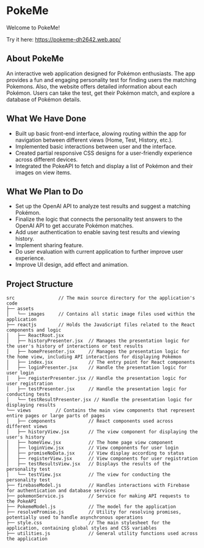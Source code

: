 # PokeMe
Welcome to PokeMe!


Try it here:
https://pokeme-dh2642.web.app/

## About PokeMe

An interactive web application designed for Pokémon enthusiasts. The app provides a fun and engaging personality test for finding users the matching Pokemons. Also, the website offers detailed information about each Pokémon. Users can take the test, get their Pokémon match, and explore a database of Pokémon details.

## What We Have Done

- Built up basic front-end interface, alowing routing within the app for navigation between different views (Home, Test, History, etc.).
- Implemented basic interactions between user and the interface.
- Created partial responsive CSS designs for a user-friendly experience across different devices.
- Integrated the PokeAPI to fetch and display a list of Pokémon and their images on view items.

## What We Plan to Do

- Set up the OpenAI API to analyze test results and suggest a matching Pokémon.
- Finalize the logic that connects the personality test answers to the OpenAI API to get accurate Pokémon matches.
- Add user authentication to enable saving test results and viewing history.
- Implement sharing feature.
- Do user evaluation with current application to further improve user experience.
- Improve UI design, add effect and animation. 

## Project Structure

```
src                // The main source directory for the application's code
├── assets
│   └── images     // Contains all static image files used within the application
├── reactjs        // Holds the JavaScript files related to the React components and logic
│   ├── ReactRoot.jsx
│   ├── historyPresenter.jsx  // Manages the presentation logic for the user's history of interactions or test results
│   ├── homePresenter.jsx     // Manages the presentation logic for the home view, including API interactions for displaying Pokémon
│   ├── index.jsx             // The entry point for React components
│   ├── loginPresenter.jsx    // Handle the presentation logic for user login
│   ├── registerPresenter.jsx // Handle the presentation logic for user registration
│   ├── testPresenter.jsx     // Handle the presentation logic for conducting tests
│   └── testResultPresenter.jsx // Handle the presentation logic for displaying results
└── views         // Contains the main view components that represent entire pages or large parts of pages
│   ├── components            // React components used across different views
│   ├── historyView.jsx       // The view component for displaying the user's history
│   ├── homeView.jsx          // The home page view component
│   ├── loginView.jsx         // View components for user login
│   ├── promiseNoData.jsx     // View display according to status
│   ├── registerView.jsx      // View components for user registration
│   ├── testResultsView.jsx   // Displays the results of the personality test
│   └── testView.jsx          // The view for conducting the personality test
├── firebaseModel.js          // Handles interactions with Firebase for authentication and database services
├── pokemonService.js         // Service for making API requests to the PokeAPI
├── PokemeModel.js            // The model for the application
├── resolvePromise.js         // Utility for resolving promises, potentially used to handle asynchronous operations
├── style.css                 // The main stylesheet for the application, containing global styles and CSS variables
├── utilities.js              // General utility functions used across the application
```
